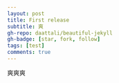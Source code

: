 ```yaml
---
layout: post
title: First release
subtitle: 爽
gh-repo: daattali/beautiful-jekyll
gh-badge: [star, fork, follow]
tags: [test]
comments: true
---
```



爽爽爽


